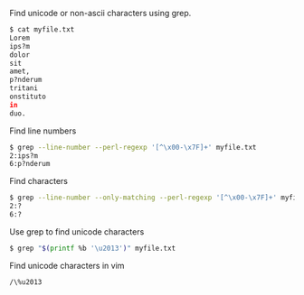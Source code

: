 Find unicode or non-ascii characters using grep.
```bash
$ cat myfile.txt 
Lorem
ips?m
dolor
sit
amet,
p?nderum
tritani
onstituto
in
duo.
```

Find line numbers
```bash
$ grep --line-number --perl-regexp '[^\x00-\x7F]+' myfile.txt 
2:ips?m
6:p?nderum
```

Find characters
```bash
$ grep --line-number --only-matching --perl-regexp '[^\x00-\x7F]+' myfile.txt 
2:?
6:?
```

Use grep to find unicode characters
```bash
$ grep "$(printf %b '\u2013')" myfile.txt
```

Find unicode characters in vim
```
/\%u2013
```